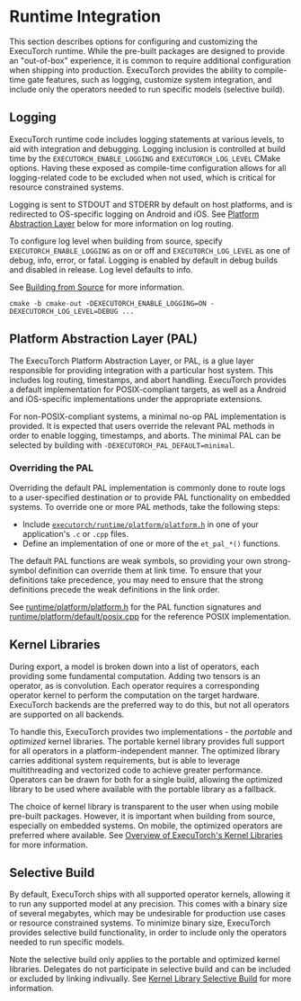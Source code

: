 # Runtime Integration

This section describes options for configuring and customizing the ExecuTorch runtime. While the pre-built packages are designed to provide an "out-of-box" experience, it is common to require additional configuration when shipping into production. ExecuTorch provides the ability to compile-time gate features, such as logging, customize system integration, and include only the operators needed to run specific models (selective build).

## Logging

ExecuTorch runtime code includes logging statements at various levels, to aid with integration and debugging. Logging inclusion is controlled at build time by the `EXECUTORCH_ENABLE_LOGGING` and `EXECUTORCH_LOG_LEVEL` CMake options. Having these exposed as compile-time configuration allows for all logging-related code to be excluded when not used, which is critical for resource constrained systems.

Logging is sent to STDOUT and STDERR by default on host platforms, and is redirected to OS-specific logging on Android and iOS. See [Platform Abstraction Layer](#platform-abstraction-layer-pal) below for more information on log routing.

To configure log level when building from source, specify `EXECUTORCH_ENABLE_LOGGING` as on or off and `EXECUTORCH_LOG_LEVEL` as one of debug, info, error, or fatal. Logging is enabled by default in debug builds and disabled in release. Log level defaults to info.

See [Building from Source](TODO) for more information.

```
cmake -b cmake-out -DEXECUTORCH_ENABLE_LOGGING=ON -DEXECUTORCH_LOG_LEVEL=DEBUG ...
```

## Platform Abstraction Layer (PAL)

The ExecuTorch Platform Abstraction Layer, or PAL, is a glue layer responsible for providing integration with a particular host system. This includes log routing, timestamps, and abort handling. ExecuTorch provides a default implementation for POSIX-compliant targets, as well as a Android and iOS-specific implementations under the appropriate extensions.

For non-POSIX-compliant systems, a minimal no-op PAL implementation is provided. It is expected that users override the relevant PAL methods in order to enable logging, timestamps, and aborts. The minimal PAL can be selected by building with `-DEXECUTORCH_PAL_DEFAULT=minimal`.

### Overriding the PAL

Overriding the default PAL implementation is commonly done to route logs to a user-specified destination or to provide PAL functionality on embedded systems. To override one or more PAL methods, take the following steps:

- Include
  [`executorch/runtime/platform/platform.h`](https://github.com/pytorch/executorch/blob/main/runtime/platform/platform.h)
  in one of your application's `.c` or `.cpp` files.
- Define an implementation of one or more of the `et_pal_*()` functions.

The default PAL functions are weak symbols, so providing your own strong-symbol
definition can override them at link time. To ensure that your definitions take
precedence, you may need to ensure that the strong definitions precede the weak
definitions in the link order.

See [runtime/platform/platform.h](https://github.com/pytorch/executorch/blob/main/runtime/platform/platform.h) for the PAL function signatures and [runtime/platform/default/posix.cpp](https://github.com/pytorch/executorch/blob/main/runtime/platform/default/posix.cpp) for the reference POSIX implementation.

## Kernel Libraries

During export, a model is broken down into a list of operators, each providing some fundamental computation. Adding two tensors is an operator, as is convolution. Each operator requires a corresponding operator kernel to perform the computation on the target hardware. ExecuTorch backends are the preferred way to do this, but not all operators are supported on all backends.

To handle this, ExecuTorch provides two implementations - the *portable* and *optimized* kernel libraries. The portable kernel library provides full support for all operators in a platform-independent manner. The optimized library carries additional system requirements, but is able to leverage multithreading and vectorized code to achieve greater performance. Operators can be drawn for both for a single build, allowing the optimized library to be used where available with the portable library as a fallback.

The choice of kernel library is transparent to the user when using mobile pre-built packages. However, it is important when building from source, especially on embedded systems. On mobile, the optimized operators are preferred where available. See [Overview of ExecuTorch's Kernel Libraries](kernel-library-overview.md) for more information.

## Selective Build

By default, ExecuTorch ships with all supported operator kernels, allowing it to run any supported model at any precision. This comes with a binary size of several megabytes, which may be undesirable for production use cases or resource constrained systems. To minimize binary size, ExecuTorch provides selective build functionality, in order to include only the operators needed to run specific models.

Note the selective build only applies to the portable and optimized kernel libraries. Delegates do not participate in selective build and can be included or excluded by linking indivually. See [Kernel Library Selective Build](kernel-library-selective-build.md) for more information.
